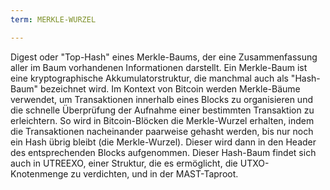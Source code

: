 ```yaml
---
term: MERKLE-WURZEL

---
```

Digest oder "Top-Hash" eines Merkle-Baums, der eine Zusammenfassung aller im Baum vorhandenen Informationen darstellt. Ein Merkle-Baum ist eine kryptographische Akkumulatorstruktur, die manchmal auch als "Hash-Baum" bezeichnet wird. Im Kontext von Bitcoin werden Merkle-Bäume verwendet, um Transaktionen innerhalb eines Blocks zu organisieren und die schnelle Überprüfung der Aufnahme einer bestimmten Transaktion zu erleichtern. So wird in Bitcoin-Blöcken die Merkle-Wurzel erhalten, indem die Transaktionen nacheinander paarweise gehasht werden, bis nur noch ein Hash übrig bleibt (die Merkle-Wurzel). Dieser wird dann in den Header des entsprechenden Blocks aufgenommen. Dieser Hash-Baum findet sich auch in UTREEXO, einer Struktur, die es ermöglicht, die UTXO-Knotenmenge zu verdichten, und in der MAST-Taproot.